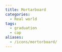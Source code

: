 ```yaml
---
title: Mortarboard
categories:
  - Real world
tags:
  - graduation
  - cap
aliases:
  - /icons/mortorboard/
---
```

